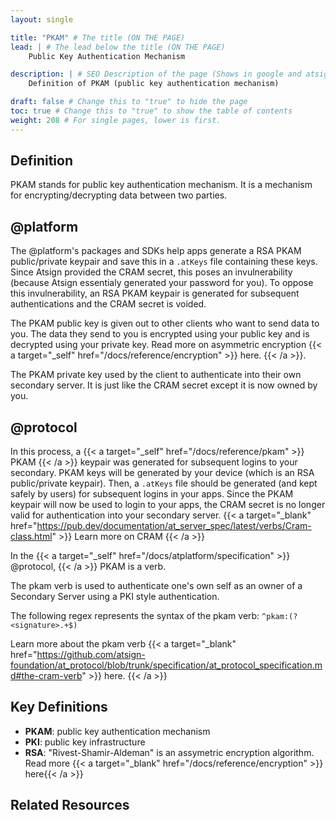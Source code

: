 ```yaml
---
layout: single

title: "PKAM" # The title (ON THE PAGE)
lead: | # The lead below the title (ON THE PAGE)
    Public Key Authentication Mechanism

description: | # SEO Description of the page (Shows in google and atsign.dev search)
    Definition of PKAM (public key authentication mechanism)

draft: false # Change this to "true" to hide the page
toc: true # Change this to "true" to show the table of contents
weight: 208 # For single pages, lower is first.
---
```


## Definition
 PKAM stands for public key authentication mechanism. It is a mechanism for encrypting/decrypting data between two parties.

## @platform

The @platform's packages and SDKs help apps generate a RSA PKAM public/private keypair and save this in a `.atKeys` file containing these keys. Since Atsign provided the CRAM secret, this poses an invulnerability (because Atsign essentialy generated your password for you). To oppose this invulnerability, an RSA PKAM keypair is generated for subsequent authentications and the CRAM secret is voided. 

The PKAM public key is given out to other clients who want to send data to you. The data they send to you is encrypted using your public key and is decrypted using your private key. Read more on asymmetric encryption {{< a target="_self" href="/docs/reference/encryption" >}} here. {{< /a >}}. 

The PKAM private key used by the client to authenticate into their own secondary server. It is just like the CRAM secret except it is now owned by you. 

## @protocol

In this process, a {{< a target="_self" href="/docs/reference/pkam" >}} PKAM {{< /a >}} keypair was generated for subsequent logins to your secondary. PKAM keys will be generated by your device (which is an RSA public/private keypair). Then, a `.atKeys` file should be generated (and kept safely by users) for subsequent logins in your apps. Since the PKAM keypair will now be used to login to your apps, the CRAM secret is no longer valid for authentication into your secondary server.
{{< a target="_blank" href="https://pub.dev/documentation/at_server_spec/latest/verbs/Cram-class.html" >}} Learn more on CRAM {{< /a >}}

In the {{< a target="_self" href="/docs/atplatform/specification" >}} @protocol, {{< /a >}} PKAM is a verb.

The pkam verb is used to authenticate one's own self as an owner of a Secondary Server using a PKI style authentication.

The following regex represents the syntax of the pkam verb: `^pkam:(?<signature>.+$)`

Learn more about the pkam verb {{< a target="_blank" href="https://github.com/atsign-foundation/at_protocol/blob/trunk/specification/at_protocol_specification.md#the-cram-verb" >}} here. {{< /a >}}

## Key Definitions
- **PKAM**: public key authentication mechanism
- **PKI**: public key infrastructure
- **RSA**: "Rivest-Shamir-Aldeman" is an assymetric encryption algorithm. Read more {{< a target="_blank" href="/docs/reference/encryption" >}} here{{< /a >}}

## Related Resources

